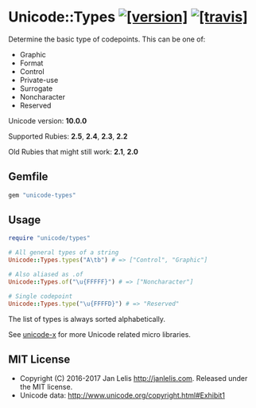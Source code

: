 # Unicode::Types [![[version]](https://badge.fury.io/rb/unicode-types.svg)](http://badge.fury.io/rb/unicode-types)  [![[travis]](https://travis-ci.org/janlelis/unicode-types.svg)](https://travis-ci.org/janlelis/unicode-types)

Determine the basic type of codepoints. This can be one of:

- Graphic
- Format
- Control
- Private-use
- Surrogate
- Noncharacter
- Reserved

Unicode version: **10.0.0**

Supported Rubies: **2.5**, **2.4**, **2.3**, **2.2**

Old Rubies that might still work: **2.1**, **2.0**

## Gemfile

```ruby
gem "unicode-types"
```

## Usage

```ruby
require "unicode/types"

# All general types of a string
Unicode::Types.types("A\tb") # => ["Control", "Graphic"]

# Also aliased as .of 
Unicode::Types.of("\u{FFFFF}") # => ["Noncharacter"]

# Single codepoint
Unicode::Types.type("\u{FFFFD}") # => "Reserved"
```

The list of types is always sorted alphabetically.

See [unicode-x](https://github.com/janlelis/unicode-x) for more Unicode related micro libraries.

## MIT License

- Copyright (C) 2016-2017 Jan Lelis <http://janlelis.com>. Released under the MIT license.
- Unicode data: http://www.unicode.org/copyright.html#Exhibit1

